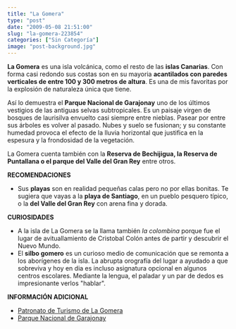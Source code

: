 ```yaml
---
title: "La Gomera"
type: "post"
date: "2009-05-08 21:51:00"
slug: "la-gomera-223854"
categories: ["Sin Categoría"]
image: "post-background.jpg"
---
```


**[](/wp-content/uploads/2009/05/223854-139770.jpg)**

**La Gomera** es una isla volcánica, como el resto de las **islas Canarias**. Con forma casi redondo sus costas son en su mayoria **acantilados con paredes verticales de entre 100 y 300 metros de altura**. Es una de mis favoritas por la explosión de naturaleza única que tiene.

Así lo demuestra el **Parque Nacional de Garajonay** uno de los últimos vestigios de las antiguas selvas subtropicales. Es un paisaje virgen de bosques de laurisilva envuelto casi siempre entre nieblas. Pasear por entre sus árboles es volver al pasado. Nubes y suelo se fusionan; y su constante humedad provoca el efecto de la lluvia horizontal que justifica en la espesura y la frondosidad de la vegetación.

[](/wp-content/uploads/2009/05/223854-139771.jpg)La Gomera cuenta también con la **Reserva de Bechijigua, la Reserva de Puntallana o el parque del Valle del Gran Rey** entre otros.

**RECOMENDACIONES**

- Sus **playas** son en realidad pequeñas calas pero no por ellas bonitas. Te sugiera que vayas a la **playa de Santiago**, en un pueblo pesquero típico, o la **del Valle del Gran Rey** con arena fina y dorada.

**CURIOSIDADES**

- A la isla de La Gomera se la llama también *la colombina* porque fue el lugar de avituallamiento de Cristobal Colón antes de partir y descubrir el Nuevo Mundo.
- El **silbo gomero** es un curioso medio de comunicación que se remonta a los aborígenes de la isla. La abrupta orografía del lugar a ayudado a que sobreviva y hoy en dia es incluso asignatura opcional en algunos centros escolares. Mediante la lengua, el paladar y un par de dedos es impresionante verlos "hablar".

**INFORMACIÓN ADICIONAL**

- [Patronato de Turismo de La Gomera](http://www.gomera-island.com/turismo/index.htm)
- [Parque Nacional de Garajonay](http://reddeparquesnacionales.mma.es/parques/garajonay/index.htm)